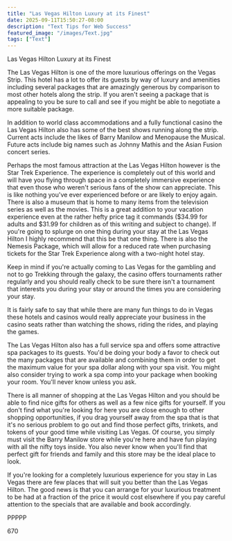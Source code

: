 ```yaml
---
title: "Las Vegas Hilton Luxury at its Finest"
date: 2025-09-11T15:50:27-08:00
description: "Text Tips for Web Success"
featured_image: "/images/Text.jpg"
tags: ["Text"]
---
```


Las Vegas Hilton Luxury at its Finest

The Las Vegas Hilton is one of the more luxurious offerings on the Vegas Strip. This hotel has a lot to offer its guests by way of luxury and amenities including several packages that are amazingly generous by comparison to most other hotels along the strip. If you aren't seeing a package that is appealing to you be sure to call and see if you might be able to negotiate a more suitable package. 

In addition to world class accommodations and a fully functional casino the Las Vegas Hilton also has some of the best shows running along the strip. Current acts include the likes of Barry Manilow and Menopause the Musical. Future acts include big names such as Johnny Mathis and the Asian Fusion concert series. 

Perhaps the most famous attraction at the Las Vegas Hilton however is the Star Trek Experience. The experience is completely out of this world and will have you flying through space in a completely immersive experience that even those who weren't serious fans of the show can appreciate. This is like nothing you've ever experienced before or are likely to enjoy again. There is also a museum that is home to many items from the television series as well as the movies. This is a great addition to your vacation experience even at the rather hefty price tag it commands ($34.99 for adults and $31.99 for children as of this writing and subject to change). If you're going to splurge on one thing during your stay at the Las Vegas Hilton I highly recommend that this be that one thing. There is also the Nemesis Package, which will allow for a reduced rate when purchasing tickets for the Star Trek Experience along with a two-night hotel stay. 

Keep in mind if you're actually coming to Las Vegas for the gambling and not to go Trekking through the galaxy, the casino offers tournaments rather regularly and you should really check to be sure there isn't a tournament that interests you during your stay or around the times you are considering your stay. 

It is fairly safe to say that while there are many fun things to do in Vegas these hotels and casinos would really appreciate your business in the casino seats rather than watching the shows, riding the rides, and playing the games. 

The Las Vegas Hilton also has a full service spa and offers some attractive spa packages to its guests. You'd be doing your body a favor to check out the many packages that are available and combining them in order to get the maximum value for your spa dollar along with your spa visit. You might also consider trying to work a spa comp into your package when booking your room. You'll never know unless you ask. 

There is all manner of shopping at the Las Vegas Hilton and you should be able to find nice gifts for others as well as a few nice gifts for yourself. If you don't find what you're looking for here you are close enough to other shopping opportunities, if you drag yourself away from the spa that is that it's no serious problem to go out and find those perfect gifts, trinkets, and tokens of your good time while visiting Las Vegas. Of course, you simply must visit the Barry Manilow store while you're here and have fun playing with all the nifty toys inside. You also never know when you'll find that perfect gift for friends and family and this store may be the ideal place to look. 

If you're looking for a completely luxurious experience for you stay in Las Vegas there are few places that will suit you better than the Las Vegas Hilton. The good news is that you can arrange for your luxurious treatment to be had at a fraction of the price it would cost elsewhere if you pay careful attention to the specials that are available and book accordingly. 

PPPPP

670

